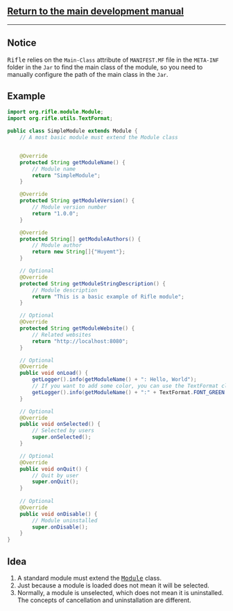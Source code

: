 ## [Return to the main development manual](../start.md)
***
## Notice
<kbd>Rifle</kbd> relies on the `Main-Class` attribute of `MANIFEST.MF` file in the `META-INF` folder in the `Jar` to find the main class of the module, so you need to manually configure the path of the main class in the `Jar`.
## Example
```java
import org.rifle.module.Module;
import org.rifle.utils.TextFormat;

public class SimpleModule extends Module {
    // A most basic module must extend the Module class


    @Override
    protected String getModuleName() {
        // Module name
        return "SimpleModule";
    }

    @Override
    protected String getModuleVersion() {
        // Module version number
        return "1.0.0";
    }

    @Override
    protected String[] getModuleAuthors() {
        // Module author
        return new String[]{"Huyemt"};
    }

    // Optional
    @Override
    protected String getModuleStringDescription() {
        // Module description
        return "This is a basic example of Rifle module";
    }

    // Optional
    @Override
    protected String getModuleWebsite() {
        // Related websites
        return "http://localhost:8080";
    }

    // Optional
    @Override
    public void onLoad() {
        getLogger().info(getModuleName() + ": Hello, World");
        // If you want to add some color, you can use the TextFormat class
        getLogger().info(getModuleName() + ":" + TextFormat.FONT_GREEN + "Hello, World");
    }

    // Optional
    @Override
    public void onSelected() {
        // Selected by users
        super.onSelected();
    }

    // Optional
    @Override
    public void onQuit() {
        // Quit by user
        super.onQuit();
    }
    
    // Optional
    @Override
    public void onDisable() {
        // Module uninstalled
        super.onDisable();
    }
}
```
## Idea
1. A standard module must extend the <kbd>[Module](../../../src/main/java/org/rifle/module/Module.java)</kbd> class.
2. Just because a module is loaded does not mean it will be selected.
3. Normally, a module is unselected, which does not mean it is uninstalled. The concepts of cancellation and uninstallation are different.